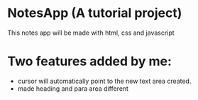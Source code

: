 # NotesApp (A tutorial project)
This notes app will be made with html, css and javascript

# Two features added by me:
- cursor will automatically point to the new text area created.
- made heading and para area different